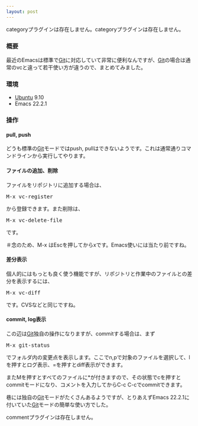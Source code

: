 ```yaml
---
layout: post
---
```

<p><span class="error">categoryプラグインは存在しません。</span><span class="error">categoryプラグインは存在しません。</span></p>
<h3>概要</h3>
<p>最近のEmacsは標準で<a href="http://git-scm.com/">Git</a>に対応していて非常に便利なんですが、<a href="http://git-scm.com/">Git</a>の場合は通常のvcと違って若干使い方が違うので、まとめてみました。</p>
<h3>環境</h3>
<ul>
<li><a href="http://www.ubuntu.com/">Ubuntu</a> 9.10</li>
<li>Emacs 22.2.1</li>
</ul>
<h3>操作</h3>
<h4>pull, push</h4>
<p>どうも標準の<a href="http://git-scm.com/">Git</a>モードではpush, pullはできないようです。これは通常通りコマンドラインから実行してやります。</p>
<h4>ファイルの追加、削除</h4>
<p>ファイルをリポジトリに追加する場合は、</p>
<pre>M-x vc-register
</pre>
<p>から登録できます。また削除は、</p>
<pre>M-x vc-delete-file
</pre>
<p>です。</p>
<p>＃念のため、M-x はEscを押してからxです。Emacs使いには当たり前ですね。</p>
<h4>差分表示</h4>
<p>個人的にはもっとも良く使う機能ですが、リポジトリと作業中のファイルとの差分を表示するには、</p>
<pre>M-x vc-diff
</pre>
<p>です。CVSなどと同じですね。</p>
<h4>commit, log表示</h4>
<p>この辺は<a href="http://git-scm.com/">Git</a>独自の操作になりますが、commitする場合は、まず</p>
<pre>M-x git-status
</pre>
<p>でフォルダ内の変更点を表示します。ここでn,pで対象のファイルを選択して、lを押すとログ表示、=を押すとdiff表示ができます。</p>
<p>またMを押すとすべてのファイルに*が付きますので、その状態でcを押すとcommitモードになり、コメントを入力してからC-c C-cでcommitできます。</p>
<p>巷には独自の<a href="http://git-scm.com/">Git</a>モードがたくさんあるようですが、とりあえずEmacs 22.2.1に付いていた<a href="http://git-scm.com/">Git</a>モードの簡単な使い方でした。</p>
<p><span class="error">commentプラグインは存在しません。</span> </p>
